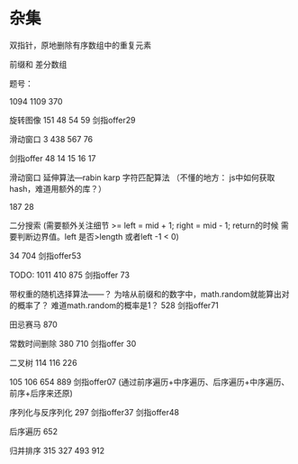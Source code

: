 # 杂集

双指针，原地删除有序数组中的重复元素

前缀和
差分数组

题号：

1094
1109
370

旋转图像
151
48
54
59
剑指offer29

滑动窗口
3
438
567
76

剑指offer 48 14 15 16 17

滑动窗口 延伸算法—rabin karp 字符匹配算法 （不懂的地方： js中如何获取hash，难道用额外的库？）

187 28

二分搜索 (需要额外关注细节 >= left = mid + 1; right = mid - 1; return的时候 需要判断边界值。left 是否>length 或者left -1 < 0)

34    704     剑指offer53

TODO:   1011    410    875     剑指offer 73

带权重的随机选择算法——？ 为啥从前缀和的数字中，math.random就能算出对的概率了？ 难道math.random的概率是1？
528  剑指offer71

田忌赛马
870

常数时间删除
380 710 剑指offer 30

二叉树
114 116 226

105 106 654 889 剑指offer07 (通过前序遍历+中序遍历、后序遍历+中序遍历、前序+后序来还原)

序列化与反序列化 297 剑指offer37 剑指offer48

后序遍历 652

归并排序 315 327 493 912
